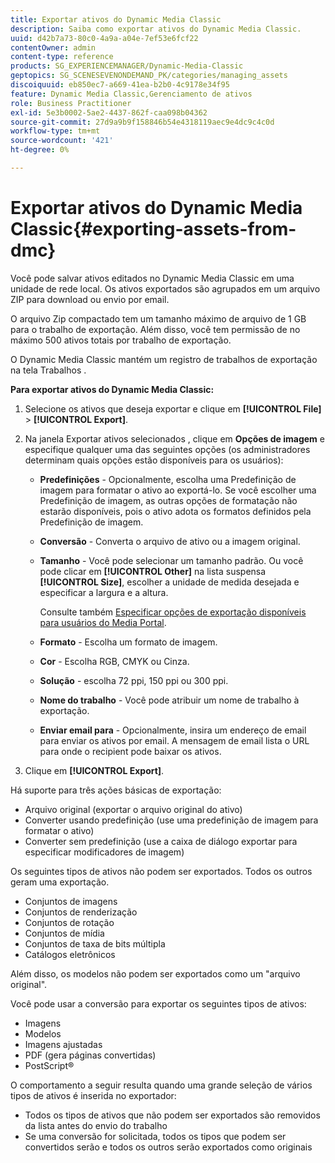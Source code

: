 ```yaml
---
title: Exportar ativos do Dynamic Media Classic
description: Saiba como exportar ativos do Dynamic Media Classic.
uuid: d42b7a73-80c0-4a9a-a04e-7ef53e6fcf22
contentOwner: admin
content-type: reference
products: SG_EXPERIENCEMANAGER/Dynamic-Media-Classic
geptopics: SG_SCENESEVENONDEMAND_PK/categories/managing_assets
discoiquuid: eb850ec7-a669-41ea-b2b0-4c9178e34f95
feature: Dynamic Media Classic,Gerenciamento de ativos
role: Business Practitioner
exl-id: 5e3b0002-5ae2-4437-862f-caa098b04362
source-git-commit: 27d9a9b9f158846b54e4318119aec9e4dc9c4c0d
workflow-type: tm+mt
source-wordcount: '421'
ht-degree: 0%

---
```


# Exportar ativos do Dynamic Media Classic{#exporting-assets-from-dmc}

Você pode salvar ativos editados no Dynamic Media Classic em uma unidade de rede local. Os ativos exportados são agrupados em um arquivo ZIP para download ou envio por email.

O arquivo Zip compactado tem um tamanho máximo de arquivo de 1 GB para o trabalho de exportação. Além disso, você tem permissão de no máximo 500 ativos totais por trabalho de exportação.

O Dynamic Media Classic mantém um registro de trabalhos de exportação na tela Trabalhos .

**Para exportar ativos do Dynamic Media Classic:**

1. Selecione os ativos que deseja exportar e clique em **[!UICONTROL File]** > **[!UICONTROL Export]**.
1. Na janela Exportar ativos selecionados , clique em **Opções de imagem** e especifique qualquer uma das seguintes opções (os administradores determinam quais opções estão disponíveis para os usuários):

   * **Predefinições**  - Opcionalmente, escolha uma Predefinição de imagem para formatar o ativo ao exportá-lo. Se você escolher uma Predefinição de imagem, as outras opções de formatação não estarão disponíveis, pois o ativo adota os formatos definidos pela Predefinição de imagem.

   * **Conversão**  - Converta o arquivo de ativo ou a imagem original.

   * **Tamanho**  - Você pode selecionar um tamanho padrão. Ou você pode clicar em **[!UICONTROL Other]** na lista suspensa **[!UICONTROL Size]**, escolher a unidade de medida desejada e especificar a largura e a altura.

      Consulte também [Especificar opções de exportação disponíveis para usuários do Media Portal](specifying-export-options-available-media.md#specifying_export_options_available_to_media_portal_users).

   * **Formato**  - Escolha um formato de imagem.

   * **Cor**  - Escolha RGB, CMYK ou Cinza.

   * **Solução**  - escolha 72 ppi, 150 ppi ou 300 ppi.

   * **Nome do trabalho**  - Você pode atribuir um nome de trabalho à exportação.

   * **Enviar email para**  - Opcionalmente, insira um endereço de email para enviar os ativos por email. A mensagem de email lista o URL para onde o recipient pode baixar os ativos.

1. Clique em **[!UICONTROL Export]**.

Há suporte para três ações básicas de exportação:

* Arquivo original (exportar o arquivo original do ativo)
* Converter usando predefinição (use uma predefinição de imagem para formatar o ativo)
* Converter sem predefinição (use a caixa de diálogo exportar para especificar modificadores de imagem)

Os seguintes tipos de ativos não podem ser exportados. Todos os outros geram uma exportação.

* Conjuntos de imagens
* Conjuntos de renderização
* Conjuntos de rotação
* Conjuntos de mídia
* Conjuntos de taxa de bits múltipla
* Catálogos eletrônicos

Além disso, os modelos não podem ser exportados como um &quot;arquivo original&quot;.

Você pode usar a conversão para exportar os seguintes tipos de ativos:

* Imagens
* Modelos
* Imagens ajustadas
* PDF (gera páginas convertidas)
* PostScript®

O comportamento a seguir resulta quando uma grande seleção de vários tipos de ativos é inserida no exportador:

* Todos os tipos de ativos que não podem ser exportados são removidos da lista antes do envio do trabalho
* Se uma conversão for solicitada, todos os tipos que podem ser convertidos serão e todos os outros serão exportados como originais
